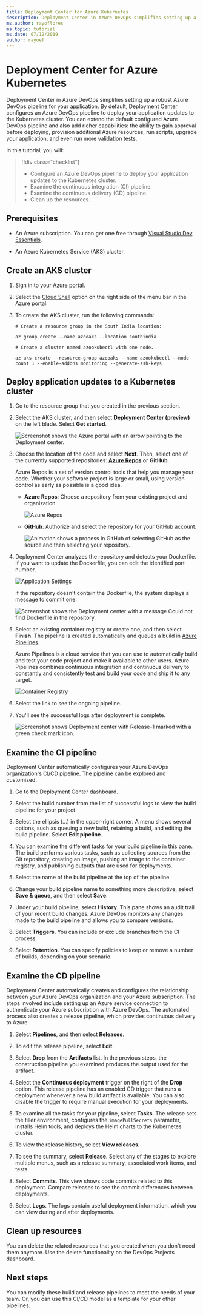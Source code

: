 ```yaml
---
title: Deployment Center for Azure Kubernetes
description: Deployment Center in Azure DevOps simplifies setting up a robust Azure DevOps pipeline for your application
ms.author: rayoflores
ms.topic: tutorial
ms.date: 07/12/2019
author: rayoef
---
```


# Deployment Center for Azure Kubernetes

Deployment Center in Azure DevOps simplifies setting up a robust Azure DevOps pipeline for your application. By default, Deployment Center configures an Azure DevOps pipeline to deploy your application updates to the Kubernetes cluster. You can extend the default configured Azure DevOps pipeline and also add richer capabilities: the ability to gain approval before deploying, provision additional Azure resources, run scripts, upgrade your application, and even run more validation tests.

In this tutorial, you will:

> [!div class="checklist"]
> * Configure an Azure DevOps pipeline to deploy your application updates to the Kubernetes cluster.
> * Examine the continuous integration (CI) pipeline.
> * Examine the continuous delivery (CD) pipeline.
> * Clean up the resources.

## Prerequisites

* An Azure subscription. You can get one free through [Visual Studio Dev Essentials](https://visualstudio.microsoft.com/dev-essentials/).

* An Azure Kubernetes Service (AKS) cluster.

## Create an AKS cluster

1. Sign in to your [Azure portal](https://portal.azure.com/).

1. Select the [Cloud Shell](../cloud-shell/overview.md) option on the right side of the menu bar in the Azure portal.

1. To create the AKS cluster, run the following commands:

    ```azurecli
    # Create a resource group in the South India location:

    az group create --name azooaks --location southindia

    # Create a cluster named azookubectl with one node.

    az aks create --resource-group azooaks --name azookubectl --node-count 1 --enable-addons monitoring --generate-ssh-keys
    ```

## Deploy application updates to a Kubernetes cluster

1. Go to the resource group that you created in the previous section.

1. Select the AKS cluster, and then select **Deployment Center (preview)** on the left blade. Select **Get started**.

   ![Screenshot shows the Azure portal with an arrow pointing to the Deployment center.](media/deployment-center-launcher/settings.png)

1. Choose the location of the code and select **Next**. Then, select one of the currently supported repositories: **[Azure Repos](/azure/devops/repos/index)** or **GitHub**.

    Azure Repos is a set of version control tools that help you manage your code. Whether your software project is large or small, using version control as early as possible is a good idea.

    - **Azure Repos**: Choose a repository from your existing project and organization.

        ![Azure Repos](media/deployment-center-launcher/azure-repos.gif)

    - **GitHub**: Authorize and select the repository for your GitHub account.

        ![Animation shows a process in GitHub of selecting GitHub as the source and then selecting your repository.](media/deployment-center-launcher/github.gif)


1. Deployment Center analyzes the repository and detects your Dockerfile. If you want to update the Dockerfile, you can edit the identified port number.

    ![Application Settings](media/deployment-center-launcher/application-settings.png)

    If the repository doesn't contain the Dockerfile, the system displays a message to commit one.

    ![Screenshot shows the Deployment center with a message Could not find Dockerfile in the repository.](media/deployment-center-launcher/dockerfile.png)

1. Select an existing container registry or create one, and then select **Finish**. The pipeline is created automatically and queues a build in [Azure Pipelines](/azure/devops/pipelines/index).

    Azure Pipelines is a cloud service that you can use to automatically build and test your code project and make it available to other users. Azure Pipelines combines continuous integration and continuous delivery to constantly and consistently test and build your code and ship it to any target.

    ![Container Registry](media/deployment-center-launcher/container-registry.png)

1. Select the link to see the ongoing pipeline.

1. You'll see the successful logs after deployment is complete.

    ![Screenshot shows Deployment center with Release-1 marked with a green check mark icon.](media/deployment-center-launcher/logs.png)

## Examine the CI pipeline

Deployment Center automatically configures your Azure DevOps organization's CI/CD pipeline. The pipeline can be explored and customized.

1. Go to the Deployment Center dashboard.  

1. Select the build number from the list of successful logs to view the build pipeline for your project.

1. Select the ellipsis (...) in the upper-right corner. A menu shows several options, such as queuing a new build, retaining a build, and editing the build pipeline. Select **Edit pipeline**. 

1. You can examine the different tasks for your build pipeline in this pane. The build performs various tasks, such as collecting sources from the Git repository, creating an image, pushing an image to the container registry, and publishing outputs that are used for deployments.

1. Select the name of the build pipeline at the top of the pipeline.

1. Change your build pipeline name to something more descriptive, select **Save & queue**, and then select **Save**.

1. Under your build pipeline, select **History**. This pane shows an audit trail of your recent build changes. Azure DevOps monitors any changes made to the build pipeline and allows you to compare versions.

1. Select **Triggers**. You can include or exclude branches from the CI process.

1. Select **Retention**. You can specify policies to keep or remove a number of builds, depending on your scenario.

## Examine the CD pipeline

Deployment Center automatically creates and configures the relationship between your Azure DevOps organization and your Azure subscription. The steps involved include setting up an Azure service connection to authenticate your Azure subscription with Azure DevOps. The automated process also creates a release pipeline, which provides continuous delivery to Azure.

1. Select **Pipelines**, and then select **Releases**.

1. To edit the release pipeline, select **Edit**.

1. Select **Drop** from the **Artifacts** list. In the previous steps, the construction pipeline you examined produces the output used for the artifact. 

1. Select the **Continuous deployment** trigger on the right of the **Drop** option. This release pipeline has an enabled CD trigger that runs a deployment whenever a new build artifact is available. You can also disable the trigger to require manual execution for your deployments.

1. To examine all the tasks for your pipeline, select **Tasks**. The release sets the tiller environment, configures the `imagePullSecrets` parameter, installs Helm tools, and deploys the Helm charts to the Kubernetes cluster.

1. To view the release history, select **View releases**.

1. To see the summary, select **Release**. Select any of the stages to explore multiple menus, such as a release summary, associated work items, and tests. 

1. Select **Commits**. This view shows code commits related to this deployment. Compare releases to see the commit differences between deployments.

1. Select **Logs**. The logs contain useful deployment information, which you can view during and after deployments.

## Clean up resources

You can delete the related resources that you created when you don't need them anymore. Use the delete functionality on the DevOps Projects dashboard.

## Next steps

You can modify these build and release pipelines to meet the needs of your team. Or, you can use this CI/CD model as a template for your other pipelines.
